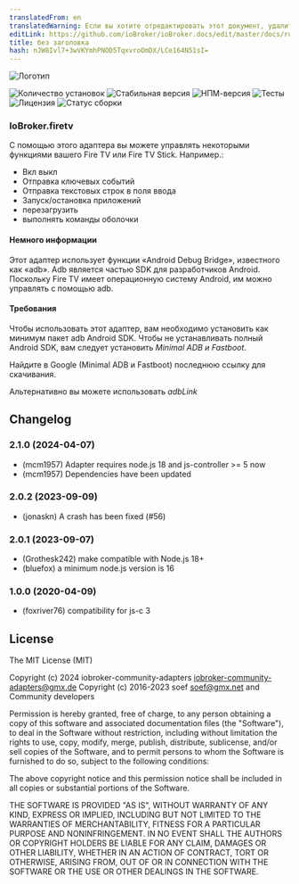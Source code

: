 ```yaml
---
translatedFrom: en
translatedWarning: Если вы хотите отредактировать этот документ, удалите поле «translationFrom», в противном случае этот документ будет снова автоматически переведен
editLink: https://github.com/ioBroker/ioBroker.docs/edit/master/docs/ru/adapterref/iobroker.firetv/README.md
title: без заголовка
hash: nJW8Ivl7+3wVKYmhPNOD5TqxvroOmDX/LCe164N51sI=
---
```

![Логотип](../../../en/adapterref/iobroker.firetv/admin/firetv.png)

![Количество установок](http://iobroker.live/badges/firetv-community-installed.svg)
![Стабильная версия](http://iobroker.live/badges/firetv-community-stable.svg)
![НПМ-версия](https://img.shields.io/npm/v/iobroker.firetv.svg)
![Тесты](https://img.shields.io/travis/soef/iobroker.firetv/master.svg)
![Лицензия](https://img.shields.io/badge/license-MIT-blue.svg?style=flat)
![Статус сборки](https://secure.travis-ci.org/soef/iobroker.firetv.svg?branch=master)

### IoBroker.firetv
<!--
[![Версия NPM](https://badge.fury.io/js/iobroker.firetv.svg)](https://www.npmjs.com/package/iobroker.firetv)
-->

С помощью этого адаптера вы можете управлять некоторыми функциями вашего Fire TV или Fire TV Stick.
Например.:

- Вкл выкл
- Отправка ключевых событий
- Отправка текстовых строк в поля ввода
- Запуск/остановка приложений
- перезагрузить
- выполнять команды оболочки

#### Немного информации
Этот адаптер использует функции «Android Debug Bridge», известного как «adb». Adb является частью SDK для разработчиков Android. Поскольку Fire TV имеет операционную систему Android, им можно управлять с помощью adb.

#### Требования
Чтобы использовать этот адаптер, вам необходимо установить как минимум пакет adb Android SDK. Чтобы не устанавливать полный Android SDK, вам следует установить *Minimal ADB и Fastboot*.

Найдите в Google (Minimal ADB и Fastboot) последнюю ссылку для скачивания.

Альтернативно вы можете использовать *adbLink*

## Changelog
<!-- 
    ### **WORK IN PROGRESS** 
-->
### 2.1.0 (2024-04-07) 
* (mcm1957) Adapter requires node.js 18 and js-controller >= 5 now
* (mcm1957) Dependencies have been updated

### 2.0.2 (2023-09-09) 
* (jonaskn) A crash has been fixed (#56)

### 2.0.1 (2023-09-07)
* (Grothesk242) make compatible with Node.js 18+
* (bluefox) a minimum node.js version is 16

### 1.0.0 (2020-04-09)
* (foxriver76) compatibility for js-c 3

## License
The MIT License (MIT)

Copyright (c) 2024 iobroker-community-adapters <iobroker-community-adapters@gmx.de>
Copyright (c) 2016-2023 soef <soef@gmx.net> and Community developers

Permission is hereby granted, free of charge, to any person obtaining a copy
of this software and associated documentation files (the "Software"), to deal
in the Software without restriction, including without limitation the rights
to use, copy, modify, merge, publish, distribute, sublicense, and/or sell
copies of the Software, and to permit persons to whom the Software is
furnished to do so, subject to the following conditions:

The above copyright notice and this permission notice shall be included in
all copies or substantial portions of the Software.

THE SOFTWARE IS PROVIDED "AS IS", WITHOUT WARRANTY OF ANY KIND, EXPRESS OR
IMPLIED, INCLUDING BUT NOT LIMITED TO THE WARRANTIES OF MERCHANTABILITY,
FITNESS FOR A PARTICULAR PURPOSE AND NONINFRINGEMENT. IN NO EVENT SHALL THE
AUTHORS OR COPYRIGHT HOLDERS BE LIABLE FOR ANY CLAIM, DAMAGES OR OTHER
LIABILITY, WHETHER IN AN ACTION OF CONTRACT, TORT OR OTHERWISE, ARISING FROM,
OUT OF OR IN CONNECTION WITH THE SOFTWARE OR THE USE OR OTHER DEALINGS IN
THE SOFTWARE.